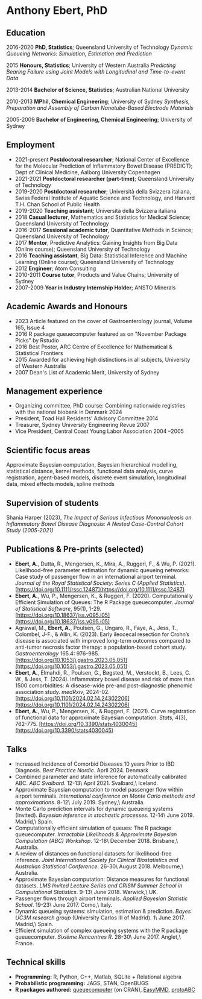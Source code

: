<title> Anthony Ebert </title>

Anthony Ebert, PhD
============

Education
---------

2016-2020 **PhD, Statistics**; Queensland University of Technology *​Dynamic Queueing Networks: Simulation, Estimation and Prediction​*

2015 **Honours, Statistics**; University of Western Australia *Predicting Bearing Failure using Joint Models with Longitudinal and Time-to-event Data*

2013-2014 **Bachelor of Science, Statistics**; Australian National University

2010-2013 **MPhil, Chemical Engineering**; University of Sydney *Synthesis, Preparation and Assembly of Carbon Nanotube-Based Electrode Materials*

2005-2009 **Bachelor of Engineering, Chemical Engineering**; University of Sydney

Employment
----------

* 2021-present **Postdoctoral researcher**; National Center of Excellence for the Molecular Prediction of Inflammatory Bowel Disease (PREDICT); Dept of Clinical Medicine, Aalborg University Copenhagen
* 2021-2021 **Postdoctoral researcher (part-time)**; Queensland University of Technology
* 2019-2020 **Postdoctoral researcher**; Università della Svizzera italiana, Swiss Federal Institute of Aquatic Science and Technology, and Harvard T.H. Chan School of Public Health
* 2019-2020 **Teaching assistant**; Università della Svizzera italiana
* 2018 **Casual lecturer**, Mathematics and Statistics for Medical Science; Queensland University of Technology
* 2016-2017 **Sessional academic tutor**, Quantitative Methods in Science; Queensland University of Technology
* 2017 **Mentor**, Predictive Analytics: Gaining Insights from Big Data (Online course); Queensland University of Technology
* 2016 **Teaching assistant**, Big Data: Statistical Inference and Machine Learning (Online course); Queensland University of Technology
* 2012 **Engineer**; Atom Consulting
* 2010-2011 **Course tutor**, Products and Value Chains; University of Sydney
* 2007-2009 **Year in Industry Internship Holder**; ANSTO Minerals

Academic Awards and Honours
--------------------------

* 2023 Article featured on the cover of Gastroenterology journal, Volume 165, Issue 4
* 2016 R package queuecomputer featured as on "November Package Picks" by Rstudio
* 2016 Best Poster, ARC Centre of Excellence for Mathematical & Statistical Frontiers
* 2015 Awarded for achieving high distinctions in all subjects, University of Western Australia
* 2007 Dean's List of Academic Merit, University of Sydney

Management experience
--------------------------

* Organizing committee, PhD course: Combining nationwide registries with the national biobank in Denmark 2024
* President, Toad Hall Residents’ Advisory Committee 2014
* Treasurer, Sydney University Engineering Revue 2007
* Vice President, Central Coast Young Labor Association 2004 –2005

Scientific focus areas
--------------------------

Approximate Bayesian computation, Bayesian hierarchical modelling, statistical distance, kernel methods, functional data analysis, curve registration, agent-based models, discrete event simulation, longitudinal data, mixed effects models, spline methods

Supervision of students
--------------------------

Shania Harper (2023), *The Impact of Serious Infectious Mononucleosis on Inflammatory Bowel Disease Diagnosis: A Nested Case-Control Cohort Study (2005-2021)*

Publications \& Pre-prints (selected)
--------------------------

* **Ebert, A.**, Dutta, R., Mengersen, K., Mira, A., Ruggeri, F., & Wu, P. (2021). Likelihood-free parameter estimation for dynamic queueing networks: Case study of passenger flow in an international airport terminal. *Journal of the Royal Statistical Society: Series C (Applied Statistics)*. [https://doi.org/10.1111/rssc.12487](https://doi.org/10.1111/rssc.12487)
* **Ebert, A.**, Wu, P., Mengersen, K., & Ruggeri, F. (2020). Computationally Efficient Simulation of Queues: The R Package queuecomputer. *Journal of Statistical Software*, 95(1), 1-29. [https://doi.org/10.18637/jss.v095.i05](https://doi.org/10.18637/jss.v095.i05)
* Agrawal, M., **Ebert, A.**, Poulsen, G., Ungaro, R., Faye, A., Jess, T., Colombel, J-F., & Allin, K. (2023). Early ileocecal resection for Crohn’s disease is associated with improved long-term outcomes compared to anti-tumor necrosis factor therapy: a population-based cohort study. *Gastroenterology* 165.4: 976-985. [https://doi.org/10.1053/j.gastro.2023.05.051](https://doi.org/10.1053/j.gastro.2023.05.051)
* **Ebert, A.**, Elmahdi, R., Poulsen, G., Bøgsted, M., Verstockt, B., Lees, C. W., & Jess, T. (2024). Inflammatory bowel disease and risk of more than 1500 comorbidities: A disease-wide pre-and post-diagnostic phenomic association study. *medRxiv*, 2024-02. [https://doi.org/10.1101/2024.02.14.24302206](https://doi.org/10.1101/2024.02.14.24302206)
* **Ebert, A.**, Wu, P., Mengersen, K., & Ruggeri, F. (2021). Curve registration of functional data for approximate Bayesian computation. *Stats*, 4(3), 762-775. [https://doi.org/10.3390/stats4030045](https://doi.org/10.3390/stats4030045)

Talks
------------------

* Increased Incidence of Comorbid Diseases 10 years Prior to IBD Diagnosis. *Best Practice Nordic*. April 2024. Denmark
* Combined parameter and state inference for automatically calibrated ABC. *ABC Svalbard*. 12-13\ April 2021. Svalbard,\ Iceland.
* Approximate Bayesian computation to model passenger flow within airport terminals. *International conference on Monte Carlo methods and approximations*. 8-12\ July 2019. Sydney,\ Australia.
* Monte Carlo prediction intervals for dynamic queueing systems (Invited). *Bayesian inference in stochastic processes*. 12-14\ June 2019. Madrid,\ Spain. 
* Computationally efficient simulation of queues: The R package queuecomputer. *Intractable Likelihoods & Approximate Bayesian Computation (ABC) Workshop*. 12-18\ December 2018. Brisbane,\ Australia. 
* A review of distances on functional datasets for likelihood-free inference. *Joint International Society for Clinical Biostatistics and Australian Statistical Conference*. 26-30\ August 2018. Melbourne,\ Australia.
* Approximate Bayesian computation: Distance measures for functional datasets. *LMS Invited Lecture Series and CRISM Summer School in Computational Statistics*. 9-13\ June 2018. Warwick,\ UK. 
* Passenger flows through airport terminals. *Applied Bayesian Statistic School*. 19-23\ June 2017. Como,\ Italy. 
* Dynamic queueing systems: simulation, estimation & prediction. *Bayes UC3M research group* (University Carlos III of Madrid). 1\ June 2017. Madrid,\ Spain. 
* Efficient simulation of complex queueing systems with the R package queuecomputer. *Sixième Rencontres R*. 28-30\ June 2017. Anglet,\ France. 


Technical skills
-----------------

* **Programming:** ​R, Python, C++, Matlab, SQLite + Relational algebra
* **Probabilistic programming:** ​JAGS, STAN, OpenBUGS
* **R packages authored:** ​[queuecomputer](https://cran.r-project.org/package=queuecomputer) (on CRAN), [EasyMMD](https://github.com/AnthonyEbert/EasyMMD), [protoABC](https://github.com/AnthonyEbert/protoABC)